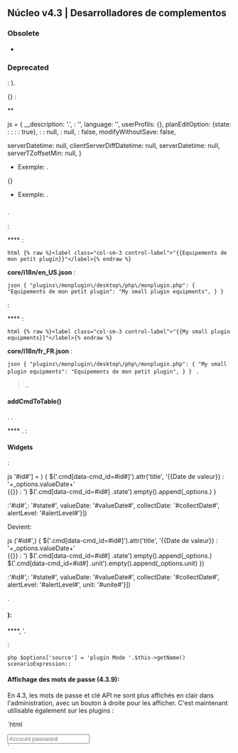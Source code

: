 ## Núcleo v4.3 | Desarrolladores de complementos

### Obsolete

-

### Deprecated

 : ).

{} :

**

js
 = {
  __description: '.',
  : '',
  language: '',
  userProfils: {},
  planEditOption: {state: : : : : true},
  :
  : null,
  : null,
  : false,
  modifyWithoutSave: false,
  
  serverDatetime: null,
  clientServerDiffDatetime: null,
  serverDatetime: null,
  serverTZoffsetMin: null,
}


- Exemple: .

{}

- Exemple: .

### 

#### 

.

:

**** :

`html
{% raw %}<label class="col-sm-3 control-label">"{{Equipements de mon petit plugin}}"</label>{% endraw %}
`

**core/i18n/en_US.json** :

`json
{
  "plugins\/monplugin\/desktop\/php\/monplugin.php": {
      	"Equipements de mon petit plugin": "My small plugin equipments",
  }
}
`

:

**** :

`html
{% raw %}<label class="col-sm-3 control-label">"{{My small plugin equipments}}"</label>{% endraw %}
`

**core/i18n/fr_FR.json** :

`json
{
  "plugins\/monplugin\/desktop\/php\/monplugin.php": {
      	"My small plugin equipments": "Equipements de mon petit plugin",
  }
}
`
.

> ..



#### addCmdToTable()

. . 

 **** .  : 

#### Widgets

:

js
'#id#'] = ) {
      $('.cmd[data-cmd_id=#id#]').attr('title', '{{Date de valeur}} : '+_options.valueDate+'<br/>{{}} : ')
      $('.cmd[data-cmd_id=#id#] .state').empty().append(_options.)
    }

 :'#id#',: '#state#', valueDate: '#valueDate#', collectDate: '#collectDate#', alertLevel: '#alertLevel#'}])


Devient:

js
('#id#',) {
      $('.cmd[data-cmd_id=#id#]').attr('title', '{{Date de valeur}} : '+_options.valueDate+'<br/>{{}} : ')
      $('.cmd[data-cmd_id=#id#] .state').empty().append(_options.)
      $('.cmd[data-cmd_id=#id#] .unit').empty().append(_options.unit)
    })

 :'#id#',: '#state#', valueDate: '#valueDate#', collectDate: '#collectDate#', alertLevel: '#alertLevel#', unit: '#unite#'}])


.

#### ):

 ****, '.

:

`php
$options['source'] = 'plugin Mode '.$this->getName()
scenarioExpression::
`

#### Affichage des mots de passe (4.3.9):

En 4.3, les mots de passe et clé API ne sont plus affichés en clair dans l'administration, avec un bouton à droite pour les afficher. C'est maintenant utilisable également sur les plugins :

`html
<div class="input-group">
    <input type="text" class="inputPassword configKey form-control" data-l1key="pass" placeholder="Account password" />
    <span class="input-group-btn">
        <a class="btn btn-default form-control bt_showPass roundedRight"><i class="fas fa-eye"></i></a>
    </span>
</div>
`